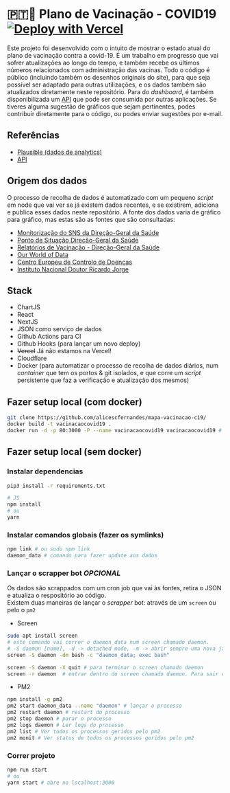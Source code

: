 # 🇵🇹💉 Plano de Vacinação - COVID19    [![Deploy with Vercel](https://vercel.com/button)](https://vercel.com/new/git/external?repository-url=https%3A%2F%2Fgithub.com%2Falicescfernandes%2Fmapa-vacinacao-c19)

Este projeto foi desenvolvido com o intuito de mostrar o estado atual do plano de vacinação contra a covid-19. É um trabalho em progresso que vai sofrer atualizações ao longo do tempo, e também recebe os últimos números relacionados com administração das vacinas. 
Todo o código é público (incluindo também os desenhos originais do site), para que seja possível ser adaptado para outras utilizações, e os dados também são atualizados diretamente neste repositório. Para do _dashboard_, é também disponibilizada um [API](https://vacinacaocovid19.pt/api/vaccines) que pode ser consumida por outras aplicações. Se tiveres alguma sugestão de gráficos que sejam pertinentes, podes contribuir diretamente para o código, ou podes enviar sugestões por e-mail. 
## Referências
- [Plausible (dados de analytics)](https://plausible.io/vacinacaocovid19.pt)
- [API](https://vacinacaocovid19.pt/api/vaccines)

## Origem dos dados

O processo de recolha de dados é automatizado com um pequeno *script* em node que vai ver se já existem dados recentes, e se existirem, adiciona e publica esses dados neste repositório. A fonte dos dados varia de gráfico para gráfico, mas estas são as fontes que são consultadas:

- [Monitorização do SNS da Direção-Geral da Saúde](https://www.sns.gov.pt/monitorizacao-do-sns/vacinas-covid-19/)  
- [Ponto de Situação Direção-Geral da Saúde](https://covid19.min-saude.pt/ponto-de-situacao-atual-em-portugal/)  
- [Relatórios de Vacinação - Direção-Geral da Saúde](https://covid19.min-saude.pt/relatorio-de-vacinacao/)  
- [Our World of Data](https://github.com/owid/covid-19-data/blob/master/public/data/vaccinations/country_data/Portugal.csv)  
- [Centro Europeu de Controlo de Doenças](https://covid19-vaccine-report.ecdc.europa.eu/)  
- [Instituto Nacional Doutor Ricardo Jorge](http://www.insa.min-saude.pt/category/areas-de-atuacao/epidemiologia/covid-19-curva-epidemica-e-parametros-de-transmissibilidade/)  
## Stack
- ChartJS  
- React  
- NextJS  
- JSON como serviço de dados  
- Github Actions para CI
- Github Hooks (para lançar um novo deploy)
- ~~Vercel~~ Já não estamos na Vercel!
- Cloudflare
- Docker (para automatizar o processo de recolha de dados diários, num *container* que tem os portos & git isolados, e que corre um *script* persistente que faz a verificação e atualização dos mesmos)  

## Fazer setup local (com docker)
```bash 
git clone https://github.com/alicescfernandes/mapa-vacinacao-c19/ 
docker build -t vacinacaocovid19 .
docker run -d -p 80:3000 -P --name vacinacaocovid19 vacinacaocovid19 # site em localhost:80
```
## Fazer setup local (sem docker)

### Instalar dependencias
```bash
pip3 install -r requirements.txt

# JS
npm install
# ou
yarn
```
### Instalar comandos globais (fazer os symlinks)
```bash
npm link # ou sudo npm link
daemon_data # comando para fazer update aos dados
```

### Lançar o scrapper bot _OPCIONAL_
Os dados são scrappados com um cron job que vai às fontes, retira o JSON e atualiza o respositório ao código.  
Existem duas maneiras de lançar o _scrapper_ bot: através de um `screen` ou pelo o `pm2`


- Screen
```bash
sudo apt install screen
# este comando vai correr o daemon_data num screen chamado daemon.
# -S daemon [nome], -d -> detached mode, -m -> abrir sempre uma nova janela; -dm -> abrir uma nova janela em detached mode 
screen -S daemon -dm bash -c "daemon_data; exec bash" 

screen -S daemon -X quit # para terminar o screen chamado daemon
screen -r daemon  # entrar dentro do screen chamado daemon. Para sair é pressionar CTRL+A e depois D
```

- PM2
```bash
npm install -g pm2
pm2 start daemon_data --name "daemon" # lançar o processo
pm2 restart daemon # restart do processo
pm2 stop daemon # parar o processo
pm2 logs daemon # Ler logs do processo
pm2 list # Ver todos os processos geridos pelo pm2
pm2 monit # Ver status de todos os processos geridos pelo pm2
```

### Correr projeto
```bash
npm run start
# ou
yarn start # abre no localhost:3000
```